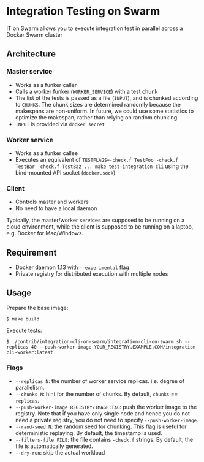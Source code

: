 # Integration Testing on Swarm

IT on Swarm allows you to execute integration test in parallel across a Docker Swarm cluster

## Architecture

### Master service

  - Works as a funker caller
  - Calls a worker funker (`WORKER_SERVICE`) with a test chunk
  - The list of the tests is passed as a file (`INPUT`), and is chunked according to `CHUNKS`. The chunk sizes are determined randomly because the makespans are non-uniform. In future, we could use some statistics to optimize the makespan, rather than relying on random chunking.
  - `INPUT` is provided via `docker secret`

### Worker service

  - Works as a funker callee
  - Executes an equivalent of `TESTFLAGS=-check.f TestFoo -check.f TestBar -check.f TestBaz ... make test-integration-cli` using the bind-mounted API socket (`docker.sock`)

### Client

  - Controls master and workers
  - No need to have a local daemon

Typically, the master/worker services are supposed to be running on a cloud environment,
while the client is supposed to be running on a laptop, e.g. Docker for Mac/Windows.

## Requirement

  - Docker daemon 1.13 with `--experimental` flag
  - Private registry for distributed execution with multiple nodes

## Usage

Prepare the base image:

    $ make build

Execute tests:

    $ ./contrib/integration-cli-on-swarm/integration-cli-on-swarm.sh --replicas 40 --push-worker-image YOUR_REGISTRY.EXAMPLE.COM/integration-cli-worker:latest 


### Flags

* `--replicas N`: the number of worker service replicas. i.e. degree of parallelism.
* `--chunks N`: hint for the number of chunks. By default, `chunks` == `replicas`.
* `--push-worker-image REGISTRY/IMAGE:TAG`: push the worker image to the registry. Note that if you have only single node and hence you do not need a private registry, you do not need to specify `--push-worker-image`.
* `--rand-seed N`: the random seed for chunking. This flag is useful for deterministic replaying. By default, the timestamp is used.
* `--filters-file FILE`: the file contains `-check.f` strings. By default, the file is automatically generated.
* `--dry-run`: skip the actual workload
